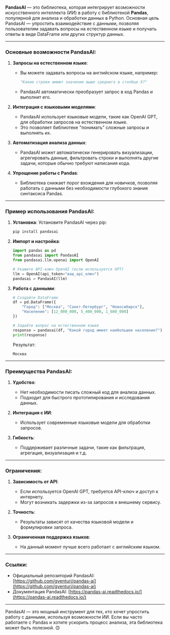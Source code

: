 **PandasAI** — это библиотека, которая интегрирует возможности искусственного интеллекта (ИИ) в работу с библиотекой **Pandas**, популярной для анализа и обработки данных в Python. Основная цель PandasAI — упростить взаимодействие с данными, позволяя пользователям задавать вопросы на естественном языке и получать ответы в виде DataFrame или других структур данных.

---

### **Основные возможности PandasAI:**

1. **Запросы на естественном языке**:
   - Вы можете задавать вопросы на английском языке, например:
     ```python
     "Какие строки имеют значение выше среднего в столбце X?"
     ```
   - PandasAI автоматически преобразует запрос в код Pandas и выполнит его.

2. **Интеграция с языковыми моделями**:
   - PandasAI использует языковые модели, такие как OpenAI GPT, для обработки запросов на естественном языке.
   - Это позволяет библиотеке "понимать" сложные запросы и выполнять их.

3. **Автоматизация анализа данных**:
   - PandasAI может автоматически генерировать визуализации, агрегировать данные, фильтровать строки и выполнять другие задачи, которые обычно требуют написания кода.

4. **Упрощение работы с Pandas**:
   - Библиотека снижает порог вхождения для новичков, позволяя работать с данными без необходимости глубокого знания синтаксиса Pandas.

---

### **Пример использования PandasAI:**

1. **Установка**:
   Установите PandasAI через pip:
   ```bash
   pip install pandasai
   ```

2. **Импорт и настройка**:
   ```python
   import pandas as pd
   from pandasai import PandasAI
   from pandasai.llm.openai import OpenAI

   # Укажите API-ключ OpenAI (если используется GPT)
   llm = OpenAI(api_token="ваш_api_ключ")
   pandasai = PandasAI(llm)
   ```

3. **Работа с данными**:
   ```python
   # Создайте DataFrame
   df = pd.DataFrame({
       "Город": ["Москва", "Санкт-Петербург", "Новосибирск"],
       "Население": [12_000_000, 5_400_000, 1_600_000]
   })

   # Задайте вопрос на естественном языке
   response = pandasai(df, "Какой город имеет наибольшее население?")
   print(response)
   ```

   Результат:
   ```
   Москва
   ```

---

### **Преимущества PandasAI:**

1. **Удобство**:
   - Нет необходимости писать сложный код для анализа данных.
   - Подходит для быстрого прототипирования и исследования данных.

2. **Интеграция с ИИ**:
   - Использует современные языковые модели для обработки запросов.

3. **Гибкость**:
   - Поддерживает различные задачи, такие как фильтрация, агрегация, визуализация и т.д.

---

### **Ограничения:**

1. **Зависимость от API**:
   - Если используется OpenAI GPT, требуется API-ключ и доступ к интернету.
   - Могут возникать задержки из-за запросов к внешнему сервису.

2. **Точность**:
   - Результаты зависят от качества языковой модели и формулировки запроса.

3. **Ограниченная поддержка языков**:
   - На данный момент лучше всего работает с английским языком.

---

### **Ссылки:**

- Официальный репозиторий PandasAI: [https://github.com/gventuri/pandas-ai](https://github.com/gventuri/pandas-ai)
- Документация PandasAI: [https://pandas-ai.readthedocs.io/](https://pandas-ai.readthedocs.io/)

---

PandasAI — это мощный инструмент для тех, кто хочет упростить работу с данными, используя возможности ИИ. Если вы часто работаете с Pandas и хотите ускорить процесс анализа, эта библиотека может быть полезной. 😊